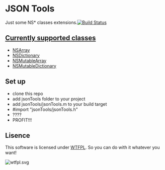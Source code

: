 # JSON Tools #

Just some NS* classes extensions.[![Build Status](https://travis-ci.org/SR3u/JSON-Tools.svg?branch=master)](https://travis-ci.org/SR3u/JSON-Tools)

## [Currently supported classes](https://bitbucket.org/SR3u/json-tools/wiki/Classes) ##

* [NSArray](https://bitbucket.org/SR3u/json-tools/wiki/NSArray(jsonTools)%20methods)
* [NSDictionary](https://bitbucket.org/SR3u/json-tools/wiki/NSDictionary(jsonTools)%20methods)
* [NSMutableArray](https://bitbucket.org/SR3u/json-tools/wiki/NSMutableArray(jsonTools)%20methods)
* [NSMutableDictionary](https://bitbucket.org/SR3u/json-tools/wiki/NSMutableDictionary(jsonTools)%20methods)


## Set up ##

* clone this repo
* add jsonTools folder to your project
* add jsonTools/jsonTools.m to your build target
* \#import "jsonTools/jsonTools.h"
* ????
* PROFIT!!!

## Lisence ##

This software is licensed under [WTFPL](http://www.wtfpl.net/about/). So you can do with it whatever you want!

![wtfpl.svg](http://www.wtfpl.net/wp-content/uploads/2012/12/wtfpl.svg)

